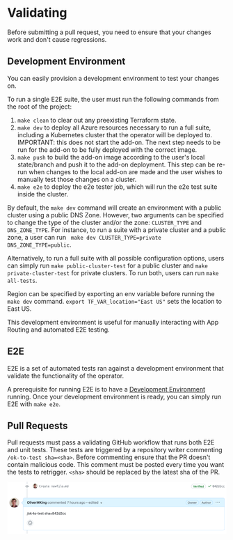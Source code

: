 
# Validating

Before submitting a pull request, you need to ensure that your changes work and don't cause regressions.

## Development Environment 

You can easily provision a development environment to test your changes on.

To run a single E2E suite, the user must run the following commands from the root of the project:
1. `make clean` to clear out any preexisting Terraform state.
2. `make dev` to deploy all Azure resources necessary to run a full suite, including a Kubernetes cluster that the operator will be deployed to. IMPORTANT: this does not start the add-on. The next step needs to be run for the add-on to be fully deployed with the correct image.
3. `make push` to build the add-on image according to the user's local state/branch and push it to the add-on deployment. This step can be re-run when changes to the local add-on are made and the user wishes to manually test those changes on a cluster.
4. `make e2e` to deploy the e2e tester job, which will run the e2e test suite inside the cluster.

By default, the `make dev` command will create an environment with a public cluster using a public DNS Zone. However, two arguments can be specified to change the type of the cluster and/or the zone: `CLUSTER_TYPE` and `DNS_ZONE_TYPE`. For instance, to run a suite with a private cluster and a public zone, a user can run `	make dev CLUSTER_TYPE=private DNS_ZONE_TYPE=public`.

Alternatively, to run a full suite with all possible configuration options, users can simply run `make public-cluster-test` for a public cluster and `make private-cluster-test` for private clusters. To run both, users can run `make all-tests`.

Region can be specified by exporting an env variable before running the `make dev` command. `export TF_VAR_location="East US"` sets the location to East US.

This development environment is useful for manually interacting with App Routing and automated E2E testing.

## E2E

E2E is a set of automated tests ran against a development environment that validate the functionality of the operator. 

A prerequisite for running E2E is to have a [Development Environment](#development-environment) running. Once your development environment is ready, you can simply run E2E with `make e2e`.

## Pull Requests

Pull requests must pass a validating GitHub workflow that runs both E2E and unit tests. These tests are triggered by a repository writer commenting `
/ok-to-test sha=<sha>`. Before commenting ensure that the PR doesn't contain malicious code. This comment must be posted every time you want the tests to retrigger. `<sha>` should be replaced by the latest sha of the PR.

![test-sha](./test-sha.png)
